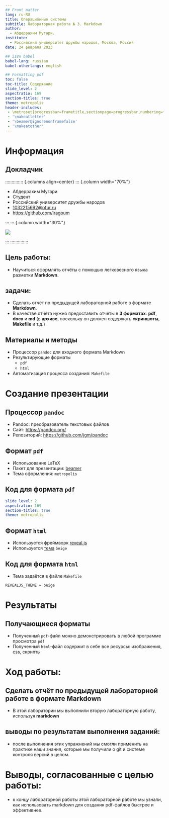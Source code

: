 ```yaml
---
## Front matter
lang: ru-RU
title: Операционные системы
subtitle: Лабораторная работа № 3. Markdown
author:
  - Абдеррахим Мугари.
institute:
  - Российский университет дружбы народов, Москва, Россия
date: 24 февраля 2023

## i18n babel
babel-lang: russian
babel-otherlangs: english

## Formatting pdf
toc: false
toc-title: Содержание
slide_level: 2
aspectratio: 169
section-titles: true
theme: metropolis
header-includes:
 - \metroset{progressbar=frametitle,sectionpage=progressbar,numbering=fraction}
 - '\makeatletter'
 - '\beamer@ignorenonframefalse'
 - '\makeatother'
---
```


# Информация

## Докладчик

:::::::::::::: {.columns align=center}
::: {.column width="70%"}

  * Абдеррахим Мугари
  * Студент
  * Российский университет дружбы народов
  * [1032215692@pfur.ru](mailto:1032215692@pfur.ru)
  * <https://github.com/iragoum>

:::
::: {.column width="30%"}

![](./image/mougari.jpg)

:::
::::::::::::::


## Цель работы:

- Научиться оформлять отчёты с помощью легковесного языка разметки **Markdown**.

## задачи:

- Сделать отчёт по предыдущей лабораторной работе в формате **Markdown**.
- В качестве отчёта нужно предоставить отчёты в **3 форматах**: **pdf**, **docx** и **md** (в **архиве**, поскольку он должен содержать **скриншоты**, **Makefile** и т.д.)

## Материалы и методы

- Процессор `pandoc` для входного формата Markdown
- Результирующие форматы
	- `pdf`
	- `html`
- Автоматизация процесса создания: `Makefile`

# Создание презентации

## Процессор `pandoc`

- Pandoc: преобразователь текстовых файлов
- Сайт: <https://pandoc.org/>
- Репозиторий: <https://github.com/jgm/pandoc>

## Формат `pdf`

- Использование LaTeX
- Пакет для презентации: [beamer](https://ctan.org/pkg/beamer)
- Тема оформления: `metropolis`

## Код для формата `pdf`

```yaml
slide_level: 2
aspectratio: 169
section-titles: true
theme: metropolis
```

## Формат `html`

- Используется фреймворк [reveal.js](https://revealjs.com/)
- Используется [тема](https://revealjs.com/themes/) `beige`

## Код для формата `html`

- Тема задаётся в файле `Makefile`

```make
REVEALJS_THEME = beige 
```
# Результаты

## Получающиеся форматы

- Полученный `pdf`-файл можно демонстрировать в любой программе просмотра `pdf`
- Полученный `html`-файл содержит в себе все ресурсы: изображения, css, скрипты


# Ход работы: 

## Сделать отчёт по предыдущей лабораторной работе в формате **Markdown**

- В этой лаборатории мы выполнили вторую лабораторную работу, используя **markdown**


## выводы по результатам выполнения заданий:

- после выполнения этих упражнений мы смогли применить на практике наши знания, которые мы получили о git и системе контроля версий в целом.
  
  
# Выводы, согласованные с целью работы:

- к концу лабораторной работы этой лабораторной работе мы узнали, как использовать markdown для создания pdf-файлов быстрее и эффективнее.


